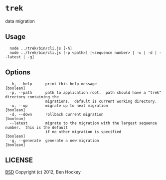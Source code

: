 # `trek`

data migration

## Usage

```
  node ../trek/bin/cli.js [-h]
  node ../trek/bin/cli.js [-p <path>] [<sequence number> | -u | -d | --latest | -g]
```

## Options

```
  -h, --help      print this help message                                                  [boolean]
  -p, --path      path to application root.  path should have a "trek" directory containing the
                  migrations.  default is current working directory.
  -u, --up        migrate up to next migration                                             [boolean]
  -d, --down      rollback current migration                                               [boolean]
  --latest        migrate to the migration with the largest sequence number.  this is the default
                  if no other migration is specified                                       [boolean]
  -g, --generate  generate a new migration                                                 [boolean]
```

## LICENSE
[BSD](http://www.opensource.org/licenses/bsd-license.php)
Copyright (c) 2012, Ben Hockey
